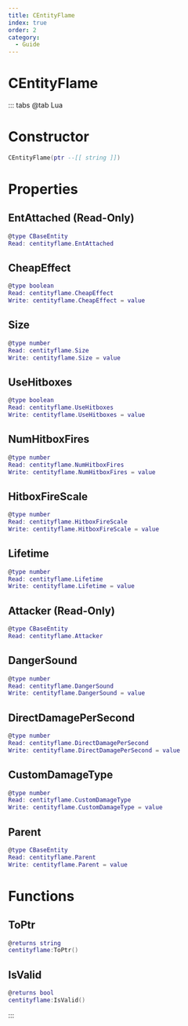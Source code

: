 ```yaml
---
title: CEntityFlame
index: true
order: 2
category:
  - Guide
---
```


# CEntityFlame

::: tabs
@tab Lua
# Constructor
```lua
CEntityFlame(ptr --[[ string ]])
```
# Properties
## EntAttached (Read-Only)
```lua
@type CBaseEntity
Read: centityflame.EntAttached
```
## CheapEffect 
```lua
@type boolean
Read: centityflame.CheapEffect
Write: centityflame.CheapEffect = value
```
## Size 
```lua
@type number
Read: centityflame.Size
Write: centityflame.Size = value
```
## UseHitboxes 
```lua
@type boolean
Read: centityflame.UseHitboxes
Write: centityflame.UseHitboxes = value
```
## NumHitboxFires 
```lua
@type number
Read: centityflame.NumHitboxFires
Write: centityflame.NumHitboxFires = value
```
## HitboxFireScale 
```lua
@type number
Read: centityflame.HitboxFireScale
Write: centityflame.HitboxFireScale = value
```
## Lifetime 
```lua
@type number
Read: centityflame.Lifetime
Write: centityflame.Lifetime = value
```
## Attacker (Read-Only)
```lua
@type CBaseEntity
Read: centityflame.Attacker
```
## DangerSound 
```lua
@type number
Read: centityflame.DangerSound
Write: centityflame.DangerSound = value
```
## DirectDamagePerSecond 
```lua
@type number
Read: centityflame.DirectDamagePerSecond
Write: centityflame.DirectDamagePerSecond = value
```
## CustomDamageType 
```lua
@type number
Read: centityflame.CustomDamageType
Write: centityflame.CustomDamageType = value
```
## Parent 
```lua
@type CBaseEntity
Read: centityflame.Parent
Write: centityflame.Parent = value
```
# Functions
## ToPtr
```lua
@returns string
centityflame:ToPtr()
```
## IsValid
```lua
@returns bool
centityflame:IsValid()
```

:::
